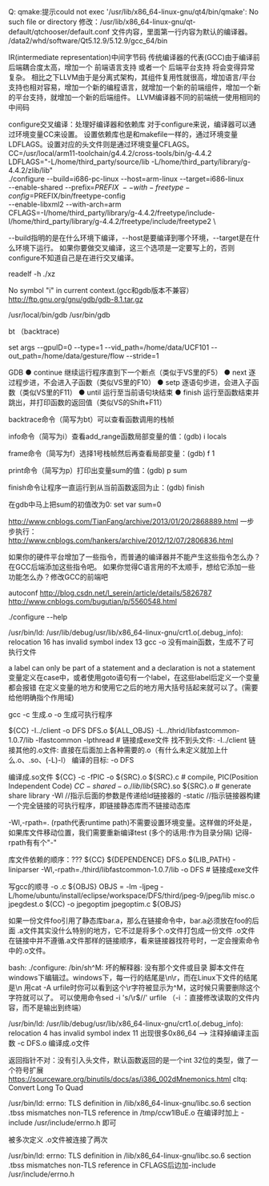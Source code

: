 

Q: qmake:提示could not exec '/usr/lib/x86_64-linux-gnu/qt4/bin/qmake': No such file or directory
修改：/usr/lib/x86_64-linux-gnu/qt-default/qtchooser/default.conf  文件内容，里面第一行内容为默认的编译器。
/data2/whd/software/Qt5.12.9/5.12.9/gcc_64/bin


IR(intermediate representation)中间字节码
传统编译器的代表(GCC)由于编译前后端耦合度太高，增加一个 前端语言支持 或者一个 后端平台支持 将会变得异常复杂。
相比之下LLVM由于是分离式架构，其组件复用性就很高，增加语言/平台支持也相对容易，增加一个新的编程语言，就增加一个新的前端组件，增加一个新的平台支持，就增加一个新的后端组件。
LLVM编译器不同的前端统一使用相同的中间码


configure交叉编译：处理好编译器和依赖库
对于configure来说，编译器可以通过环境变量CC来设置。
设置依赖库也是和makefile一样的，通过环境变量LDFLAGS。设置对应的头文件则是通过环境变量CFLAGS。
CC=/usr/local/arm11-toolchain/g4.4.2/cross-tools/bin/g-4.4.2 \
LDFLAGS="-L/home/third_party/source/lib -L/home/third_party/library/g-4.4.2/zlib/lib" \
./configure  --build=i686-pc-linux --host=arm-linux --target=i686-linux \
 --enable-shared --prefix=$PREFIX \
 --with-freetype-config=$PREFIX/bin/freetype-config \
 --enable-libxml2 --with-arch=arm \
CFLAGS=-I/home/third_party/library/g-4.4.2/freetype/include-I/home/third_party/library/g-4.4.2/freetype/include/freetype2 \


--build指明的是在什么环境下编译，--host是要编译到哪个环境，--target是在什么环境下运行。
如果你要做交叉编译，这三个选项是一定要写上的，否则configure不知道自己是在进行交叉编译。

readelf -h ./xz


No symbol "i" in current context.(gcc和gdb版本不兼容）
http://ftp.gnu.org/gnu/gdb/gdb-8.1.tar.gz

/usr/local/bin/gdb
/usr/bin/gdb

bt （backtrace)


set args --gpuID=0 --type=1 --vid_path=/home/data/UCF101 --out_path=/home/data/gesture/flow --stride=1

GDB
  ● continue    继续运行程序直到下一个断点（类似于VS里的F5）
  ● next        逐过程步进，不会进入子函数（类似VS里的F10）
  ● setp        逐语句步进，会进入子函数（类似VS里的F11）
  ● until        运行至当前语句块结束
  ● finish    运行至函数结束并跳出，并打印函数的返回值（类似VS的Shift+F11）

backtrace命令（简写为bt）可以查看函数调用的栈帧

info命令（简写为i）查看add_range函数局部变量的值：(gdb) i locals

frame命令（简写为f）选择1号栈帧然后再查看局部变量：(gdb) f 1

print命令（简写为p）打印出变量sum的值：(gdb) p sum

finish命令让程序一直运行到从当前函数返回为止：(gdb) finish

在gdb中马上把sum的初值改为0: set var sum=0

http://www.cnblogs.com/TianFang/archive/2013/01/20/2868889.html
一步步执行：http://www.cnblogs.com/hankers/archive/2012/12/07/2806836.html



如果你的硬件平台增加了一些指令，而普通的编译器并不能产生这些指令怎么办？在GCC后端添加这些指令吧。
如果你觉得C语言用的不太顺手，想给它添加一些功能怎么办？修改GCC的前端吧

autoconf
http://blog.csdn.net/l_serein/article/details/5826787
http://www.cnblogs.com/bugutian/p/5560548.html

./configure --help

/usr/bin/ld: /usr/lib/debug/usr/lib/x86_64-linux-gnu/crt1.o(.debug_info): relocation 16 has invalid symbol index 13
gcc -o 没有main函数，生成不了可执行文件


a label can only be part of a statement and a declaration is not a statement
变量定义在case中，或者使用goto语句有一个label，在这些label后定义一个变量都会报错
在定义变量的地方和使用它之后的地方用大括号括起来就可以了。(需要给他明确指个作用域)


gcc -c 生成.o
-o 生成可执行程序


${CC} -I../client -o DFS DFS.o ${ALL_OBJS} -L../thrid/libfastcommon-1.0.7/lib -lfastcommon -lpthread    # 链接成exe文件
找不到头文件: -I../client
链接其他的.o文件:  直接在后面加上各种需要的.o（有什么未定义就加上什么.o、.so、(-L)-l）
编译的目标:      -o DFS


编译成.so文件
${CC} -c -fPIC -o ${SRC}.o  ${SRC}.c    # compile, PIC(Position Independent Code)
${CC} -shared -o ./lib/lib${SRC}.so ${SRC}.o        # generate share library
-Wl  //指示后面的参数是传递给ld链接器的
-static //指示链接器构建一个完全链接的可执行程序，即链接静态库而不链接动态库


-Wl,-rpath=.        (rpath代表runtime path)不需要设置环境变量。这样做的坏处是，如果库文件移动位置，我们需要重新编译test
(多个的话用:作为目录分隔)
记得-rpath有有个"-"


库文件依赖的顺序：???
${CC} ${DEPENDENCE} DFS.o ${LIB_PATH} -liniparser -Wl,-rpath=./third/libfastcommon-1.0.7/lib -o DFS # 链接成exe文件

写gcc的顺寻 -o .c ${OBJS}
OBJS = -lm -ljpeg -L/home/ubuntu/install/eclipse/workspace/DFS/third/jpeg-9/jpeg/lib misc.o jpegdest.o
$(CC) -o jpegoptim jpegoptim.c ${OBJS}


如果一份文件foo引用了静态库bar.a，那么在链接命令中，bar.a必须放在foo的后面
.a文件其实没什么特别的地方，它不过是将多个.o文件打包成一份文件
.o文件在链接中并不遵循.a文件那样的链接顺序，看来链接器找符号时，一定会搜索命令中的.o文件。


bash: ./configure: /bin/sh^M: 坏的解释器: 没有那个文件或目录
脚本文件在windows下编辑过。windows下，每一行的结尾是\n\r，而在Linux下文件的结尾是\n
用cat -A urfile时你可以看到这个\r字符被显示为^M，这时候只需要删除这个字符就可以了。
可以使用命令sed -i 's/\r$//' urfile （-i ：直接修改读取的文件内容，而不是输出到终端）


/usr/bin/ld: /usr/lib/debug/usr/lib/x86_64-linux-gnu/crt1.o(.debug_info): relocation 4 has invalid symbol index 11
出现很多0x86_64  --> 注释掉编译主函数
-c DFS.o 编译成.o文件


返回指针不对：没有引入头文件，默认函数返回的是一个int 32位的类型，做了一个符号扩展
https://sourceware.org/binutils/docs/as/i386_002dMnemonics.html
cltq: Convert Long To Quad 


/usr/bin/ld: errno: TLS definition in /lib/x86_64-linux-gnu/libc.so.6 section .tbss mismatches non-TLS reference in /tmp/ccw1lBuE.o
在编译时加上 -include /usr/include/errno.h 即可


被多次定义
.o文件被连接了两次


/usr/bin/ld: errno: TLS definition in /lib/x86_64-linux-gnu/libc.so.6 section .tbss mismatches non-TLS reference in 
CFLAGS后边加-include /usr/include/errno.h
